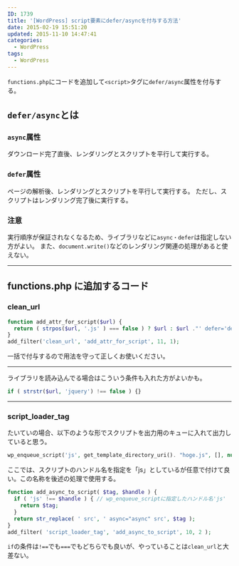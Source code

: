 ```yaml
---
ID: 1739
title: '[WordPress] script要素にdefer/asyncを付与する方法'
date: 2015-02-19 15:51:20
updated: 2015-11-10 14:47:41
categories:
  - WordPress
tags:
  - WordPress
---
```


`functions.php`にコードを追加して`<script>`タグに`defer/async`属性を付与する。

<!--more-->

## `defer/async`とは

### `async`属性

ダウンロード完了直後、レンダリングとスクリプトを平行して実行する。

### `defer`属性

ページの解析後、レンダリングとスクリプトを平行して実行する。 ただし、スクリプトはレンダリング完了後に実行する。

### 注意

実行順序が保証されなくなるため、ライブラリなどに`async・defer`は指定しない方がよい。 また、`document.write()`などのレンダリング関連の処理があると使えない。

---

## functions.php に追加するコード

### clean_url

```php
function add_attr_for_script($url) {
  return ( strpos($url, '.js' ) === false ) ? $url : $url ."' defer='defer' async='async";
}
add_filter('clean_url', 'add_attr_for_script', 11, 1);
```

一括で付与するので用法を守って正しくお使いください。

---

ライブラリを読み込んでる場合はこういう条件も入れた方がよいかも。

```php
if ( strstr($url, 'jquery') !== false ) {}
```

---

### script_loader_tag

たいていの場合、以下のような形でスクリプトを出力用のキューに入れて出力していると思う。

```php
wp_enqueue_script('js', get_template_directory_uri(). "hoge.js", [], null, true);
```

ここでは、スクリプトのハンドル名を指定を「js」としているが任意で付けて良い。この名称を後述の処理で使用する。

```php
function add_async_to_script( $tag, $handle ) {
  if ( 'js' !== $handle ) { // wp_enqueue_scriptに指定したハンドル名'js'
    return $tag;
  }
  return str_replace( ' src', ' async="async" src', $tag );
}
add_filter( 'script_loader_tag', 'add_async_to_script', 10, 2 );
```

`if`の条件は`!==`でも`===`でもどちらでも良いが、やっていることは`clean_url`と大差ない。
